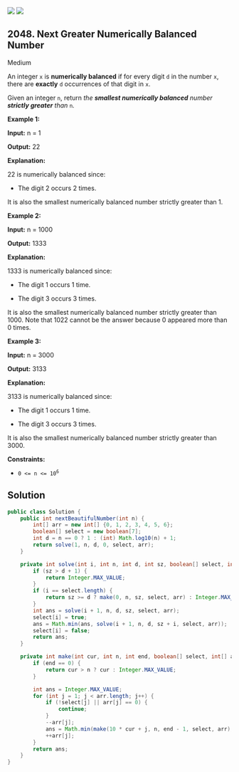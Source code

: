 [![](https://img.shields.io/github/stars/javadev/LeetCode-in-Java?label=Stars&style=flat-square)](https://github.com/javadev/LeetCode-in-Java)
[![](https://img.shields.io/github/forks/javadev/LeetCode-in-Java?label=Fork%20me%20on%20GitHub%20&style=flat-square)](https://github.com/javadev/LeetCode-in-Java/fork)

## 2048\. Next Greater Numerically Balanced Number

Medium

An integer `x` is **numerically balanced** if for every digit `d` in the number `x`, there are **exactly** `d` occurrences of that digit in `x`.

Given an integer `n`, return _the **smallest numerically balanced** number **strictly greater** than_ `n`_._

**Example 1:**

**Input:** n = 1

**Output:** 22

**Explanation:** 

22 is numerically balanced since: 

- The digit 2 occurs 2 times. 
  
It is also the smallest numerically balanced number strictly greater than 1.

**Example 2:**

**Input:** n = 1000

**Output:** 1333

**Explanation:** 

1333 is numerically balanced since:

- The digit 1 occurs 1 time. 

- The digit 3 occurs 3 times. 
  
It is also the smallest numerically balanced number strictly greater than 1000. Note that 1022 cannot be the answer because 0 appeared more than 0 times.

**Example 3:**

**Input:** n = 3000

**Output:** 3133

**Explanation:** 

3133 is numerically balanced since: 

- The digit 1 occurs 1 time. 

- The digit 3 occurs 3 times. 
  
It is also the smallest numerically balanced number strictly greater than 3000.

**Constraints:**

*   <code>0 <= n <= 10<sup>6</sup></code>

## Solution

```java
public class Solution {
    public int nextBeautifulNumber(int n) {
        int[] arr = new int[] {0, 1, 2, 3, 4, 5, 6};
        boolean[] select = new boolean[7];
        int d = n == 0 ? 1 : (int) Math.log10(n) + 1;
        return solve(1, n, d, 0, select, arr);
    }

    private int solve(int i, int n, int d, int sz, boolean[] select, int[] arr) {
        if (sz > d + 1) {
            return Integer.MAX_VALUE;
        }
        if (i == select.length) {
            return sz >= d ? make(0, n, sz, select, arr) : Integer.MAX_VALUE;
        }
        int ans = solve(i + 1, n, d, sz, select, arr);
        select[i] = true;
        ans = Math.min(ans, solve(i + 1, n, d, sz + i, select, arr));
        select[i] = false;
        return ans;
    }

    private int make(int cur, int n, int end, boolean[] select, int[] arr) {
        if (end == 0) {
            return cur > n ? cur : Integer.MAX_VALUE;
        }

        int ans = Integer.MAX_VALUE;
        for (int j = 1; j < arr.length; j++) {
            if (!select[j] || arr[j] == 0) {
                continue;
            }
            --arr[j];
            ans = Math.min(make(10 * cur + j, n, end - 1, select, arr), ans);
            ++arr[j];
        }
        return ans;
    }
}
```